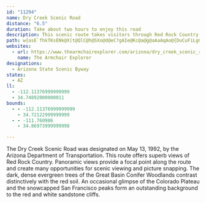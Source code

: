```yaml
---
id: "11294"
name: Dry Creek Scenic Road
distance: "6.5"
duration: Take about two hours to enjoy this road
description: This scenic route takes visitors through Red Rock Country and the Great Basin Conifer Woodlands.
path: w{asE`fhkTKsENk@X[t@QlC@h@SXo@d@eC?gAIe@Kc@a@g@aAaAqAo@{DuCuFiLgGgIOk@Ay@Ne@T[TQr@?RFdB~BbBj@NPl@`BNzBTdAhAxB|BfDnAvAvH`DpIxEZ@\S?q@kA{A_JsJ_@mAy@uIcCmJwBoD_ByDiCmF_AeE_@gAqGuJsB}DcE}IcA_DoByHs@{@sAs@i@e@Um@Ik@KsB]s@cAgAO]u@sDoAyA{BgA{@q@kAaBw@_CiCoKo@qFmAoFAgCQ_DuC{NDoIxBgw@UiDU_B}@mCoAqBcAiAsA_AaCiAa@y@Cm@x@eCfAcCnIeL~j@}s@jGuHnh@sp@`~@w`A|CoEnC{FdTwh@nBcFn@yB^eBXmE@c_A|E_BpCoAlGeEfCgCxGgHnCeDjAeB~AcEl@wDd@{EFsD?wTPkZ]uNa@mEk@_Dk@uBsAkDy@aBoCsDwCgCmH}Eo@m@}fAit@iVkRwKyKmQqSqtCmwDq\wb@mIcI}d@{WcDmBiCsBwG{GaCeDoFgJsAoB}DyDuDyB{Bs@oA]gG{@qG_BwBaAoI}E{[qRaDqAcEs@mLe@qDo@qDwAusDo~BwEaDiB{AoBqCsBuDcBsEiAgG}D_k@o@gLImE?}RIsJo@uDw@mCkRwd@gJeScAeEYiBOqB?mBJ_CzDy]NeCIsBi@mCcFuM]qBKoBHmCtAsHb@wEAsCSsBYiBs@wBcCyEwBiFoBuHsGuZmCiImFaLgFgIwFsGwIuHaM{HiF_FmBsCw@_@oDgHcCyFs@uBiAmF_AaIwF_cAi@gMOuIo@uOMy@AqBJiFt@aPVqB~@cPh@aG^uHx@sKDaFU_DwA{G{BmE{IcOmHsMsAuDc@yCEyBHgEpAeIjEwTHuACyBOs@y@mC_AiAiAy@{ImC_EeB
websites:
  - url: https://www.thearmchairexplorer.com/arizona/dry_creek_scenic_road.php
    name: The Armchair Explorer
designations:
  - Arizona State Scenic Byway
states:
  - AZ
ll:
  - -112.11376999999999
  - 34.74892000000011
bounds:
  - - -112.11376999999999
    - 34.72122999999999
  - - -111.760986
    - 34.86973999999998

---
```


The Dry Creek Scenic Road was designated on May 13, 1992, by the Arizona Department of Transportation. This route offers superb views of Red Rock Country. Panoramic views provide a focal point along the route and create many opportunities for scenic viewing and picture snapping. The dark, dense evergreen trees of the Great Basin Conifer Woodlands contrast distinctively with the red soil. An occasional glimpse of the Colorado Plateau and the snowcapped San Francisco peaks form an outstanding background to the red and white sandstone cliffs.
